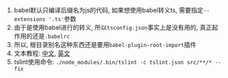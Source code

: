 1.  babel默认只编译后缀名为js的代码, 如果想使用babel转义ts, 需要指定`--extensions '.ts'`参数
2.  由于是使用babel进行的转义, 所以`tsconfig.json`事实上是没有用的, 真正起作用的还是`.babelrc`
3.  所以, 根目录别名这种东西还是要用`babel-plugin-root-import`插件
4.  文本教程: [中文](https://www.tslang.cn/docs/handbook/basic-types.html), [英文](http://www.typescriptlang.org/docs/handbook/basic-types.html)
5.  tslint使用命令: `./node_modules/.bin/tslint -c tslint.json src/**/* --fix`
